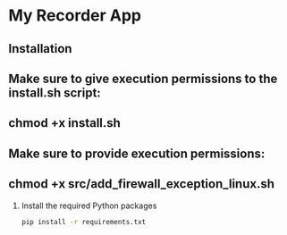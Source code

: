 # My Recorder App

## Installation

## Make sure to give execution permissions to the install.sh script:
## chmod +x install.sh

## Make sure to provide execution permissions:
## chmod +x src/add_firewall_exception_linux.sh

1. Install the required Python packages

   ```bash
   pip install -r requirements.txt
